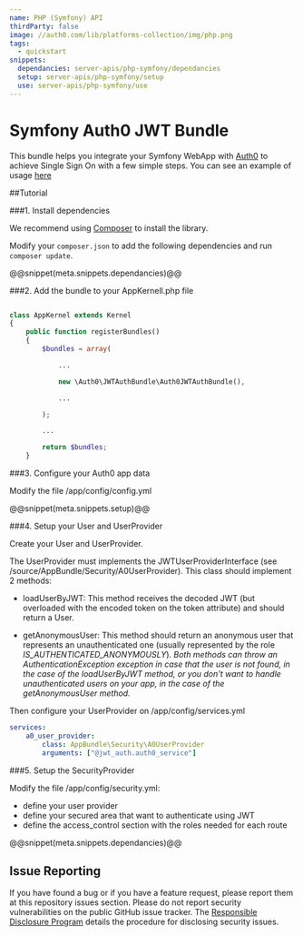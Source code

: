```yaml
---
name: PHP (Symfony) API
thirdParty: false
image: //auth0.com/lib/platforms-collection/img/php.png
tags:
  - quickstart
snippets:
  dependancies: server-apis/php-symfony/dependancies
  setup: server-apis/php-symfony/setup
  use: server-apis/php-symfony/use
---
```


# Symfony Auth0 JWT Bundle
This bundle helps you integrate your Symfony WebApp with [Auth0](https://auth0.com/) to achieve Single Sign On with a few simple steps. You can see an example of usage [here](https://github.com/auth0/jwt-auth-bundle/tree/master/example)

##Tutorial

###1. Install dependencies

We recommend using [Composer](http://getcomposer.org/doc/01-basic-usage.md) to install the library.

Modify your `composer.json` to add the following dependencies and run `composer update`.

@@snippet(meta.snippets.dependancies)@@

###2. Add the bundle to your AppKernell.php file

```php

class AppKernel extends Kernel
{
    public function registerBundles()
    {
        $bundles = array(

            ...

            new \Auth0\JWTAuthBundle\Auth0JWTAuthBundle(),

            ...

        );

        ...

        return $bundles;
    }

```

###3. Configure your Auth0 app data

Modify the file /app/config/config.yml

@@snippet(meta.snippets.setup)@@

###4. Setup your User and UserProvider

Create your User and UserProvider.

The UserProvider must implements the JWTUserProviderInterface (see /source/AppBundle/Security/A0UserProvider). This class should implement 2 methods:

- loadUserByJWT: This method receives the decoded JWT (but overloaded with the encoded token on the token attribute) and should return a User.

- getAnonymousUser: This method should return an anonymous user that represents an unauthenticated one (usually represented by the role *IS_AUTHENTICATED_ANONYMOUSLY*).
*Both methods can throw an AuthenticationException exception in case that the user is not found, in the case of the loadUserByJWT method, or you don't want to handle unauthenticated users on your app, in the case of the getAnonymousUser method.*

Then configure your UserProvider on /app/config/services.yml

```yml
services:
    a0_user_provider:
        class: AppBundle\Security\A0UserProvider
        arguments: ["@jwt_auth.auth0_service"]
```

###5. Setup the SecurityProvider

Modify the file /app/config/security.yml:

- define your user provider
- define your secured area that want to authenticate using JWT
- define the access_control section with the roles needed for each route

@@snippet(meta.snippets.dependancies)@@

## Issue Reporting

If you have found a bug or if you have a feature request, please report them at this repository issues section. Please do not report security vulnerabilities on the public GitHub issue tracker. The [Responsible Disclosure Program](https://auth0.com/whitehat) details the procedure for disclosing security issues.
